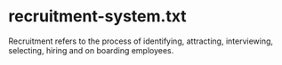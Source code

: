 # recruitment-system.txt
Recruitment refers to the process of identifying, attracting, interviewing, selecting, hiring and on boarding employees.
